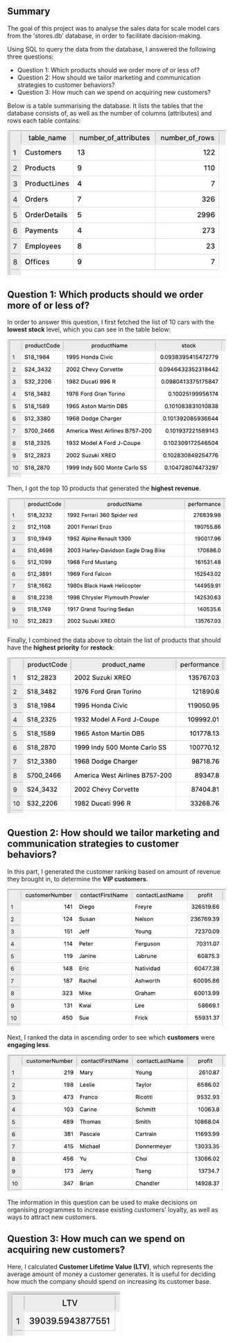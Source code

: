 ## Summary
The goal of this project was to analyse the sales data for scale model cars from the 'stores.db' database, in order to facilitate dacision-making.

Using SQL to query the data from the database, I answered the following three questions:

* Question 1: Which products should we order more of or less of?
* Question 2: How should we tailor marketing and communication strategies to customer behaviors?
* Question 3: How much can we spend on acquiring new customers?

Below is a table summarising the database. It lists the tables that the database consists of, as well as the number of columns (attributes) and rows each table contains:

![table directory](https://github.com/yuliana-7/Portfolio/blob/main/SQL/Project-1/Screenshots/tables.png)

## Question 1: Which products should we order more of or less of?

In order to answer this question, I first fetched the list of 10 cars with the **lowest stock** level, which you can see in the table below:

![low stock cars](https://github.com/yuliana-7/Portfolio/blob/main/SQL/Project-1/Screenshots/low-stock.png)

Then, I got the top 10 products that generated the **highest revenue**.

![high revenue cars](https://github.com/yuliana-7/Portfolio/blob/main/SQL/Project-1/Screenshots/high-performance.png)

Finally, I combined the data above to obtain the list of products that should have the **highest priority** for **restock**:

![restock priority](https://github.com/yuliana-7/Portfolio/blob/main/SQL/Project-1/Screenshots/restock-priority.png)

## Question 2: How should we tailor marketing and communication strategies to customer behaviors?

In this part, I generated the customer ranking based on amount of revenue they brought in, to determine the **VIP customers**.

![VIP customers](https://github.com/yuliana-7/Portfolio/blob/main/SQL/Project-1/Screenshots/VIP-customers.png)

Next, I ranked the data in ascending order to see which **customers** were **engaging less**.

![Less engaged customers](https://github.com/yuliana-7/Portfolio/blob/main/SQL/Project-1/Screenshots/less-engaged-customers.png)

The information in this question can be used to make decisions on organising programmes to increase existing customers' loyalty, as well as ways to attract new customers.

## Question 3: How much can we spend on acquiring new customers?

Here, I calculated **Customer Lifetime Value (LTV)**, which represents the average amount of money a customer generates. It is useful for deciding how much the company should spend on increasing its customer base.

![LTV](https://github.com/yuliana-7/Portfolio/blob/main/SQL/Project-1/Screenshots/lifetime-value.png)

